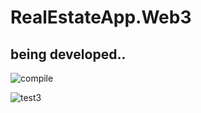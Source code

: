 # RealEstateApp.Web3

## being developed..

![compile](https://user-images.githubusercontent.com/85956625/207267506-46fdd94f-15f8-48fc-ba30-13219fffae92.PNG)


![test3](https://user-images.githubusercontent.com/85956625/207267527-94ee1936-98f1-4b83-abf1-a70e020060a6.PNG)
